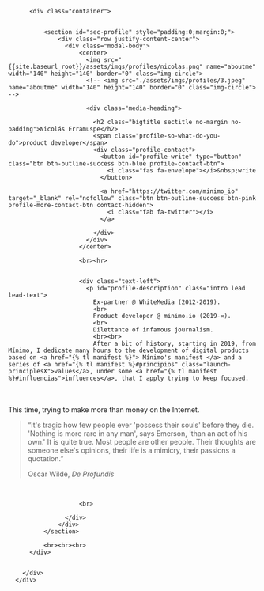<div>
        <div class="hero profile no-padding">
          <div class="hero-background"></div>

          <div class="container">


              <section id="sec-profile" style="padding:0;margin:0;">
                  <div class="row justify-content-center">
                    <div class="modal-body">
                        <center>
                          <img src="{{site.baseurl_root}}/assets/imgs/profiles/nicolas.png" name="aboutme" width="140" height="140" border="0" class="img-circle">
                          <!-- <img src="./assets/imgs/profiles/3.jpeg" name="aboutme" width="140" height="140" border="0" class="img-circle"> -->

                          <div class="media-heading">

                            <h2 class="bigtitle sectitle no-margin no-padding">Nicolás Erramuspe</h2>
                            <span class="profile-so-what-do-you-do">product developer</span>
                            <div class="profile-contact">
                              <button id="profile-write" type="button" class="btn btn-outline-success btn-blue profile-contact-btn">
                                <i class="fas fa-envelope"></i>&nbsp;write
                              </button>

                              <a href="https://twitter.com/minimo_io" target="_blank" rel="nofollow" class="btn btn-outline-success btn-pink profile-more-contact-btn contact-hidden">
                                <i class="fab fa-twitter"></i>
                              </a>

                            </div>
                          </div>
                        </center>

                        <br><hr>


                        <div class="text-left">
                          <p id="profile-description" class="intro lead lead-text">
                            Ex-partner @ WhiteMedia (2012-2019).
                            <br>
                            Product developer @ minimo.io (2019-∞).
                            <br>
                            Dilettante of infamous journalism.
                            <br><br>
                            After a bit of history, starting in 2019, from Mínimo, I dedicate many hours to the development of digital products based on <a href="{% tl manifest %}"> Mínimo's manifest </a> and a series of <a href="{% tl manifest %}#principios" class="launch-principlesX">values</a>, under some <a href="{% tl manifest %}#influencias">influences</a>, that I apply trying to keep focused.
                             <br><br>This time, trying to make more than money on the Internet.
                            <br>
                          </p>
                          <blockquote id="emerson">
                            <p class="mb-0 no-padding no-margin">“It's tragic how few people ever 'possess their souls' before they die. 'Nothing is more rare in any man', says Emerson, 'than an act of his own.' It is quite true. Most people are other people. Their thoughts are someone else's opinions, their life is a mimicry, their passions a quotation.”</p>
                            <footer class="blockquote-footer">Oscar Wilde, <cite title="De Profundis - Oscar Wilde">De Profundis</cite></footer>
                          </blockquote>
                          <br>
                        </div>










                        <br>

                    </div>
                  </div>
              </section>

              <br><br><br>
          </div>


        </div>
      </div>
